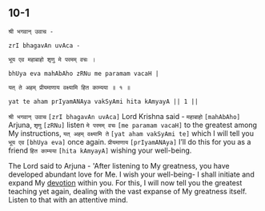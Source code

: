 ## 10-1


```shloka-sa
श्री भगवान् उवाच -
```
```shloka-sa-hk
zrI bhagavAn uvAca -
```
```shloka-sa
भूय एव महाबाहो शृणु मे परमम् वचः ।
```
```shloka-sa-hk
bhUya eva mahAbAho zRNu me paramam vacaH |
```
```shloka-sa
यत् ते अहम् प्रीयमाणाय वक्ष्यामि हित काम्यया ॥ १ ॥
```
```shloka-sa-hk
yat te aham prIyamANAya vakSyAmi hita kAmyayA || 1 ||
```

`श्री भगवान् उवाच` `[zrI bhagavAn uvAca]` Lord Krishna said - `महाबाहो` `[mahAbAho]` Arjuna, `शृणु` `[zRNu]` listen `मे परमम् वचः` `[me paramam vacaH]` to the greatest among My instructions, `यत् अहम् वक्ष्यामि ते` `[yat aham vakSyAmi te]` which I will tell you `भूय एव` `[bhUya eva]` once again. `प्रीयमाणाय` `[prIyamANAya]` I’ll do this for you as a friend `हित काम्यया` `[hita kAmyayA]` wishing your well-being.

The Lord said to Arjuna - 'After listening to My greatness, you have developed abundant love for Me. I wish your well-being- I shall initiate and expand My [devotion](bhakti_a_defn) within you. For this, I will now tell you the greatest teaching yet again, dealing with the vast expanse of My greatness itself. Listen to that with an attentive mind.

